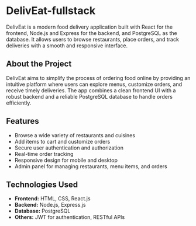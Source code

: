 # DelivEat-fullstack

DelivEat is a modern food delivery application built with React for the frontend, Node.js and Express for the backend, and PostgreSQL as the database. It allows users to browse restaurants, place orders, and track deliveries with a smooth and responsive interface.

## About the Project

DelivEat aims to simplify the process of ordering food online by providing an intuitive platform where users can explore menus, customize orders, and receive timely deliveries. The app combines a clean frontend UI with a robust backend and a reliable PostgreSQL database to handle orders efficiently.

## Features

- Browse a wide variety of restaurants and cuisines
- Add items to cart and customize orders
- Secure user authentication and authorization
- Real-time order tracking
- Responsive design for mobile and desktop
- Admin panel for managing restaurants, menu items, and orders

## Technologies Used

- **Frontend:** HTML, CSS, React.js
- **Backend:** Node.js, Express.js
- **Database:** PostgreSQL
- **Others:** JWT for authentication, RESTful APIs
